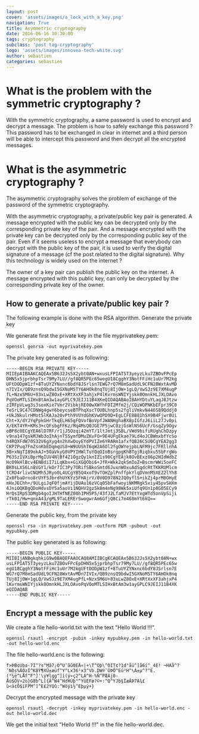 ```yaml
---
layout: post
cover: 'assets/images/a_lock_with_a_key.png'
navigation: True
title: Asymmetric cryptography
date: 2016-06-16 10:30:00
tags: cryptography
subclass: 'post tag-cryptography'
logo: 'assets/images/innovea-tech-white.svg'
author: sebastien
categories: sebastien
---
```


# What is the problem with the symmetric cryptography ?

With the symmetric cryptography, a same password is used to encrypt and decrypt a message. The problem is how to safely exchange this password ? This password has to be exchanged in clear in internet and a third person will be able to intercept this password and then decrypt all the encrypted messages.

# What is the asymmetric cryptography ?

The asymmetric cryptography solves the problem of exchange of the password of the symmetric cryptography.

With the asymmetric cryptography, a private/public key pair is generated. A message encrypted with the public key can be decrypted only by the corresponding private key of the pair. And a message encrypted with the private key can be decrypted only by the corresponding public key of the pair. Even if it seems useless to encrypt a message that everybody can decrypt with the public key of the pair, it is used to verify the digital signature of a message (cf the post related to the digital signature).
Why this technology is widely used on the internet ?

The owner of a key pair can publish the public key on the internet. A message encrypted with this public key, can only be decrypted by the corresponding private key of the owner.

## How to generate a private/public key pair ?

The following example is done with the RSA algorithm.
Generate the private key

We generate first the private key in the file myprivatekey.pem:

```
openssl genrsa -out myprivatekey.pem
```

The private key generated is as following:

```
-----BEGIN RSA PRIVATE KEY-----
MIIEpAIBAAKCAQEAx5B632Js5X2ybt0AN+wxusLFPIAT5T3yeyzLku7ZBOvFPcEp
DHN5x5jprbhpTsr79My7LU//gf8QR5PEc65wegU18CgghY3NotFFiHc1uUr7M2kg
UFtDODpW1zf+8TuUYZYNxnc6bdY8JSrlsn7EWG7rQ7M8mSadUdL9CFN28WxtAvMD
n7IVIx/QB9znsQ9bdwI5GXNoM5TY6AHOk8nqTUj8IjOW+1gLQ/VwSJz9E7XM4ugP
fL+NzxSM6U+83xLwZ8OxE+XRtXxXF3ahjxP4lKvrmsWNIYjskk0OmnkHLJXLOAvo
PqVOoMTLSIHxBtAm3w1ayGPLC9JEIJ11B4XKeQIDAQABAoIBAHYDtuYLaqJ8Jtzw
zIRFpVLwg3s3soxKie7Vmr2VibkjRE00wXWfhFDI2Mfm2j/CQiWOPNKbEFpr39C0
TeSrL9C47CDNWg4gwY6beycseBTPhqXscTOUBLhnp5s2fgliVmkvN446S89Qddj0
+UkJNkulrHMot5lKAJa20vPth9VUYdGhKVwQPD9D+EgLCFE8B81hSX9B4Fjwr8Ui
Cht+X/dYJYqPpkGHrTkqELH65gFQVofBoVpfJWANHghaBX8pIGfzJ6iiL27Jv0pi
X/EKT4YR+KMs3+cQFsbgFFKz/Mq4MsQ0JGE7P5jwC0zjGsWlNS6UcF/GsqZy9Ogv
oBP8c0ECgYEA6lD7RF/r1jJ5Ozqi42mYT/1ltJmtj3SBL/VWd9bifiRUghChDzpy
v9na147gskMJWb3oIhAjnTSSymfDMuZKvFO+9E4UFgEkae79Ld4oJCBWmxbfYcSo
h4RQXFdW70S32V6gXyg4n2hXwOoyEYdPVIZe6YRARm1afxfQB26C5U0CgYEA2gg3
CKP7Puq7FmZsnKbEDqmqUS8+W9UUShT6qW2A6Ol2fgOWYejpbLNFM9jc7FRllnhA
5B+xNgTI89okAJ+5OaVkyG0VPYIHWlTuYQqOIoBsrgpgKh8TgjRiqbxu55bFrgWo
P63SzIVXiBprMgIUV4NlBf4Z1OgzQy1knIZ1s90CgYEAjk8OvBExz86p2HIdWdbZ
HcO9kHlBcv4ENBdiI7iLqKbx+GiXGQObi6+JfR+Wkk2qkSmIoZ+BscmrWWi5oeFC
BK0sLX56Ln8VGY1/kOr7IC3Py7ORifSBkoSmtd6JuxnWOxuAdSqdcRtTKKRUMlcm
tCRD4rlivCNQMh5JRyo0L4UCgYB5Q4xoT9vTOHZplPnffpkYlqDVmnMSXEZ2lYh8
Zx0FbaOrno8rUYFSJbrdhUYKYz5FHAjrV/0V0D978N2JQ0yflS+ikZj4prM0OHyE
mHxJEChh+/9ULgiJqF0fjmAYijDUAu16zVCq05bFafwoyiNKMRgk5xiy45pvSHXm
4JniOQKBgQDoHdvsDYSa5aoVi1NQHV2gz5k8m4nNg98Wk5xiUfq9Un1p8G05ECy9
HrQsIRpS3DMgb4goIJHTHfNEZ00h1PH5P5/43fJ2LfaMJV7EtYxgWTdSonVpSiji
rTk01/Hw+qnxA43/gML9TaLERErSwogwrAm6GfjQ8Ci7m468mYt6kQ==
-----END RSA PRIVATE KEY-----
```

Generate the public key, from the private key

```
openssl rsa -in myprivatekey.pem -outform PEM -pubout -out mypubkey.pem
```

The public key generated is as following:

```
-----BEGIN PUBLIC KEY-----
MIIBIjANBgkqhkiG9w0BAQEFAAOCAQ8AMIIBCgKCAQEAx5B632Js5X2ybt0AN+wx
usLFPIAT5T3yeyzLku7ZBOvFPcEpDHN5x5jprbhpTsr79My7LU//gf8QR5PEc65w
egU18CgghY3NotFFiHc1uUr7M2kgUFtDODpW1zf+8TuUYZYNxnc6bdY8JSrlsn7E
WG7rQ7M8mSadUdL9CFN28WxtAvMDn7IVIx/QB9znsQ9bdwI5GXNoM5TY6AHOk8nq
TUj8IjOW+1gLQ/VwSJz9E7XM4ugPfL+NzxSM6U+83xLwZ8OxE+XRtXxXF3ahjxP4
lKvrmsWNIYjskk0OmnkHLJXLOAvoPqVOoMTLSIHxBtAm3w1ayGPLC9JEIJ11B4XK
eQIDAQAB
-----END PUBLIC KEY-----
```

## Encrypt a message with the public key

We create a file hello-world.txt with the text "Hello World !!!".

```
openssl rsautl -encrypt -pubin -inkey mypubkey.pem -in hello-world.txt -out hello-world.enc
```

The file hello-world.enc is the following:

```
f>ÞB¢Uba·7Î^?s^Mâ7;O^U¯ãû0EÅ«|+\T^Oþ\^OÍT¢?1d°åü^]å6í^_4E! ¬HAå^?¯Nðs%ÄÖzÍ^K8Ý¶XÛ±æüf^Y^Lx36¹x3^Vb.DW®¯ÛÞÔ^Eú²H^\Á±µ^?^E.(°¼ë^LÅf^F^]'\ý¥l­gg^]­ì(ÿ»ç2^LÁ^H·%Ñ^PÆÁj0-Åú$ÖV¤2ò}G8b^L[{Â^W4^Hd¥Úþ°^YûEFø?©+:^Q^YJb§ÏæÂÞ7À¾£ ù<à¢Õ$ïFPM^]^E£2YQû:^Wõýì½^Eþµÿ+}
```

Decrypt the encrypted message with the private key

```
openssl rsautl -decrypt -inkey myprivatekey.pem -in hello-world.enc -out hello-world.dec
```

We get the initial text "Hello World !!!" in the file hello-world.dec.

